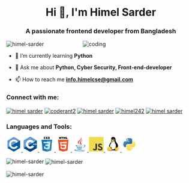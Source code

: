 
<h1 align="center">Hi 👋, I'm Himel Sarder</h1>
<h3 align="center">A passionate frontend developer from Bangladesh</h3>

<img align="right" alt="coding" width="300" src="https://github.com/Himel-Sarder/Himel-Sarder/assets/143216886/ef5b6d5c-76ed-4d36-885d-f79130c5e3e5)">

<p align="left"> <img src="https://komarev.com/ghpvc/?username=himel-sarder&label=Profile%20views&color=0e75b6&style=flat" alt="himel-sarder" /> </p>

- 🌱 I’m currently learning **Python**

- 💬 Ask me about **Python, Cyber Security, Front-end-developer**

- 📫 How to reach me **info.himelcse@gmail.com**

<h3 align="left">Connect with me:</h3>
<p align="left">
<a href="https://linkedin.com/in/himel sarder" target="blank"><img align="center" src="https://raw.githubusercontent.com/rahuldkjain/github-profile-readme-generator/master/src/images/icons/Social/linked-in-alt.svg" alt="himel sarder" height="30" width="40" /></a>
<a href="https://www.youtube.com/c/coderant2" target="blank"><img align="center" src="https://raw.githubusercontent.com/rahuldkjain/github-profile-readme-generator/master/src/images/icons/Social/youtube.svg" alt="coderant2" height="30" width="40" /></a>
<a href="https://www.hackerrank.com/himel sarder" target="blank"><img align="center" src="https://raw.githubusercontent.com/rahuldkjain/github-profile-readme-generator/master/src/images/icons/Social/hackerrank.svg" alt="himel sarder" height="30" width="40" /></a>
<a href="https://codeforces.com/profile/himel242" target="blank"><img align="center" src="https://raw.githubusercontent.com/rahuldkjain/github-profile-readme-generator/master/src/images/icons/Social/codeforces.svg" alt="himel242" height="30" width="40" /></a>
<a href="https://www.leetcode.com/himel sarder" target="blank"><img align="center" src="https://raw.githubusercontent.com/rahuldkjain/github-profile-readme-generator/master/src/images/icons/Social/leet-code.svg" alt="himel sarder" height="30" width="40" /></a>
</p>

<h3 align="left">Languages and Tools:</h3>
<p align="left"> <a href="https://www.cprogramming.com/" target="_blank" rel="noreferrer"> <img src="https://raw.githubusercontent.com/devicons/devicon/master/icons/c/c-original.svg" alt="c" width="40" height="40"/> </a> <a href="https://www.w3schools.com/cpp/" target="_blank" rel="noreferrer"> <img src="https://raw.githubusercontent.com/devicons/devicon/master/icons/cplusplus/cplusplus-original.svg" alt="cplusplus" width="40" height="40"/> </a> <a href="https://www.w3schools.com/css/" target="_blank" rel="noreferrer"> <img src="https://raw.githubusercontent.com/devicons/devicon/master/icons/css3/css3-original-wordmark.svg" alt="css3" width="40" height="40"/> </a> <a href="https://www.w3.org/html/" target="_blank" rel="noreferrer"> <img src="https://raw.githubusercontent.com/devicons/devicon/master/icons/html5/html5-original-wordmark.svg" alt="html5" width="40" height="40"/> </a> <a href="https://www.java.com" target="_blank" rel="noreferrer"> <img src="https://raw.githubusercontent.com/devicons/devicon/master/icons/java/java-original.svg" alt="java" width="40" height="40"/> </a> <a href="https://developer.mozilla.org/en-US/docs/Web/JavaScript" target="_blank" rel="noreferrer"> <img src="https://raw.githubusercontent.com/devicons/devicon/master/icons/javascript/javascript-original.svg" alt="javascript" width="40" height="40"/> </a> <a href="https://www.linux.org/" target="_blank" rel="noreferrer"> <img src="https://raw.githubusercontent.com/devicons/devicon/master/icons/linux/linux-original.svg" alt="linux" width="40" height="40"/> </a> <a href="https://www.python.org" target="_blank" rel="noreferrer"> <img src="https://raw.githubusercontent.com/devicons/devicon/master/icons/python/python-original.svg" alt="python" width="40" height="40"/> </a> </p>

<p><img align="left" src="https://github-readme-stats.vercel.app/api/top-langs?username=himel-sarder&show_icons=true&locale=en&layout=compact" alt="himel-sarder" /></p>

<p>&nbsp;<img align="center" src="https://github-readme-stats.vercel.app/api?username=himel-sarder&show_icons=true&locale=en" alt="himel-sarder" /></p>

<p><img align="center" src="https://github-readme-streak-stats.herokuapp.com/?user=himel-sarder&" alt="himel-sarder" /></p>
